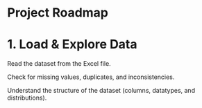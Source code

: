 # Project Roadmap
# 1. Load & Explore Data

Read the dataset from the Excel file.

Check for missing values, duplicates, and inconsistencies.

Understand the structure of the dataset (columns, datatypes, and distributions).

